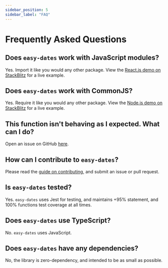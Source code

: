 ```yaml
---
sidebar_position: 5
sidebar_label: "FAQ"
---
```


# Frequently Asked Questions

## Does `easy-dates` work with JavaScript modules?
Yes. Import it like you would any other package. View the [React.js demo on StackBlitz](https://stackblitz.com/edit/easy-dates-demo?file=src/App.js) for a live example.

## Does `easy-dates` work with CommonJS?
Yes. Require it like you would any other package. View the [Node.js demo on StackBlitz](https://stackblitz.com/edit/easy-dates-nodejs?file=index.js) for a live example.

## This function isn't behaving as I expected. What can I do?
Open an issue on GitHub [here](https://github.com/sandypockets/easy-dates/issues).

## How can I contribute to `easy-dates`?
Please read the [guide on contributing](../contributing), and submit an issue or pull request.

## Is `easy-dates` tested? 
Yes. `easy-dates` uses Jest for testing, and maintains +95% statement, and 100% functions test coverage at all times.

## Does `easy-dates` use TypeScript?
No. `easy-dates` uses JavaScript.

## Does `easy-dates` have any dependencies?
No, the library is zero-dependency, and intended to be as small as possible.